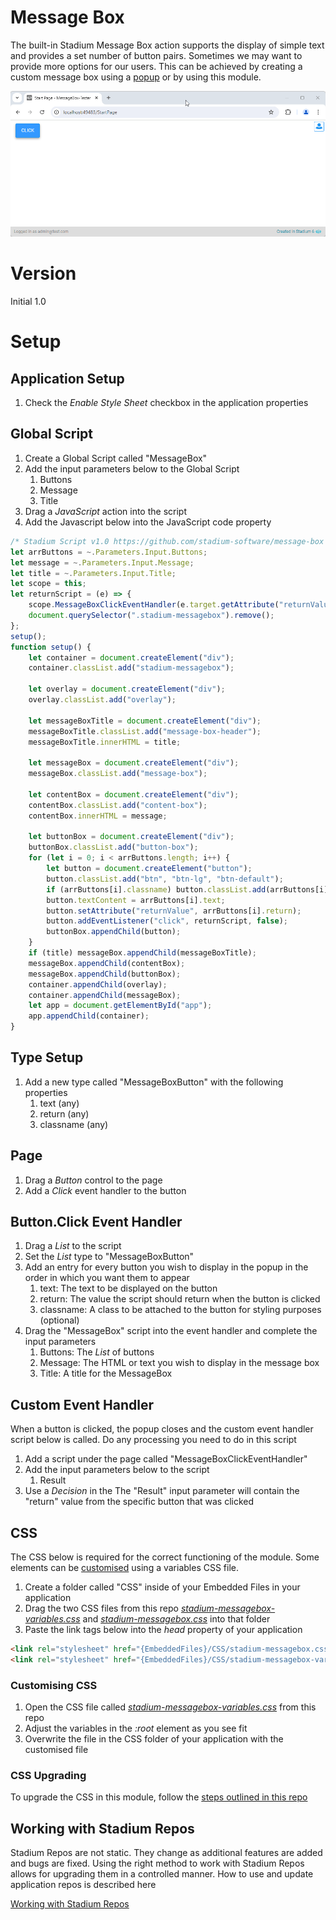 # Message Box

The built-in Stadium Message Box action supports the display of simple text and provides a set number of button pairs. Sometimes we may want to provide more options for our users. This can be achieved by creating a custom message box using a [popup](https://github.com/stadium-software/popups) or by using this module. 

![](images/ModuleExperience.gif)

# Version
Initial 1.0

# Setup

## Application Setup
1. Check the *Enable Style Sheet* checkbox in the application properties

## Global Script
1. Create a Global Script called "MessageBox"
2. Add the input parameters below to the Global Script
   1. Buttons
   2. Message
   3. Title
3. Drag a *JavaScript* action into the script
4. Add the Javascript below into the JavaScript code property
```javascript
/* Stadium Script v1.0 https://github.com/stadium-software/message-box */
let arrButtons = ~.Parameters.Input.Buttons;
let message = ~.Parameters.Input.Message;
let title = ~.Parameters.Input.Title;
let scope = this;
let returnScript = (e) => {
    scope.MessageBoxClickEventHandler(e.target.getAttribute("returnValue"));
    document.querySelector(".stadium-messagebox").remove();
};
setup();
function setup() {
    let container = document.createElement("div");
    container.classList.add("stadium-messagebox");

    let overlay = document.createElement("div");
    overlay.classList.add("overlay");

    let messageBoxTitle = document.createElement("div");
    messageBoxTitle.classList.add("message-box-header");
    messageBoxTitle.innerHTML = title;

    let messageBox = document.createElement("div");
    messageBox.classList.add("message-box");

    let contentBox = document.createElement("div");
    contentBox.classList.add("content-box");
    contentBox.innerHTML = message;

    let buttonBox = document.createElement("div");
    buttonBox.classList.add("button-box");
    for (let i = 0; i < arrButtons.length; i++) {
        let button = document.createElement("button");
        button.classList.add("btn", "btn-lg", "btn-default");
        if (arrButtons[i].classname) button.classList.add(arrButtons[i].classname);
        button.textContent = arrButtons[i].text;
        button.setAttribute("returnValue", arrButtons[i].return);
        button.addEventListener("click", returnScript, false);
        buttonBox.appendChild(button);
    }
    if (title) messageBox.appendChild(messageBoxTitle);
    messageBox.appendChild(contentBox);
    messageBox.appendChild(buttonBox);
    container.appendChild(overlay);
    container.appendChild(messageBox);
    let app = document.getElementById("app");
    app.appendChild(container);
}
```

## Type Setup
1. Add a new type called "MessageBoxButton" with the following properties
   1. text (any)
   2. return (any)
   3. classname (any)

## Page
1. Drag a *Button* control to the page
2. Add a *Click* event handler to the button

## Button.Click Event Handler
1. Drag a *List* to the script
2. Set the *List* type to "MessageBoxButton"
3. Add an entry for every button you wish to display in the popup in the order in which you want them to appear
   1. text: The text to be displayed on the button
   2. return: The value the script should return when the button is clicked
   3. classname: A class to be attached to the button for styling purposes (optional)
4. Drag the "MessageBox" script into the event handler and complete the input parameters
   1. Buttons: The *List* of buttons
   2. Message: The HTML or text you wish to display in the message box
   3. Title: A title for the MessageBox

## Custom Event Handler
When a button is clicked, the popup closes and the custom event handler script below is called. Do any processing you need to do in this script

1. Add a script under the page called "MessageBoxClickEventHandler"
2. Add the input parameters below to the script
   1. Result
3. Use a *Decision* in the  The "Result" input parameter will contain the "return" value from the specific button that was clicked

## CSS
The CSS below is required for the correct functioning of the module. Some elements can be [customised](#customising-css) using a variables CSS file. 

1. Create a folder called "CSS" inside of your Embedded Files in your application
2. Drag the two CSS files from this repo [*stadium-messagebox-variables.css*](stadium-messagebox-variables.css) and [*stadium-messagebox.css*](stadium-messagebox.css) into that folder
3. Paste the link tags below into the *head* property of your application
```html
<link rel="stylesheet" href="{EmbeddedFiles}/CSS/stadium-messagebox.css">
<link rel="stylesheet" href="{EmbeddedFiles}/CSS/stadium-messagebox-variables.css">
``` 

### Customising CSS
1. Open the CSS file called [*stadium-messagebox-variables.css*](stadium-messagebox-variables.css) from this repo
2. Adjust the variables in the *:root* element as you see fit
3. Overwrite the file in the CSS folder of your application with the customised file

### CSS Upgrading
To upgrade the CSS in this module, follow the [steps outlined in this repo](https://github.com/stadium-software/samples-upgrading)

## Working with Stadium Repos
Stadium Repos are not static. They change as additional features are added and bugs are fixed. Using the right method to work with Stadium Repos allows for upgrading them in a controlled manner. How to use and update application repos is described here 

[Working with Stadium Repos](https://github.com/stadium-software/samples-upgrading)